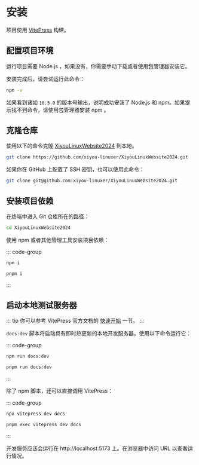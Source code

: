 # 安装

项目使用 [VitePress](https://github.com/vuejs/vitepress) 构建。

## 配置项目环境

运行项目需要 Node.js ，如果没有，你需要手动下载或者使用包管理器安装它。

安装完成后，请尝试运行此命令：

```sh
npm -v
```

如果看到诸如 `10.5.0` 的版本号输出，说明成功安装了 Node.js 和 npm。如果提示找不到命令，请使用包管理器安装 npm 。

## 克隆仓库

使用以下的命令克隆 [<i class="fa-brands fa-github"></i>XiyouLinuxWebsite2024](https://github.com/xiyou-linuxer/XiyouLinuxWebsite2024) 到本地。

```sh
git clone https://github.com/xiyou-linuxer/XiyouLinuxWebsite2024.git
```

如果你在 GitHub 上配置了 SSH 密钥，也可以使用此命令：

```sh
git clone git@github.com:xiyou-linuxer/XiyouLinuxWebsite2024.git
```

## 安装项目依赖

在终端中进入 Git 仓库所在的路径：

```sh 
cd XiyouLinuxWebsite2024
```

使用 npm 或者其他管理工具安装项目依赖：

::: code-group
```sh [npm]
npm i
```
```sh [pnpm]
pnpm i
```
:::

## 启动本地测试服务器

::: tip
你可以参考 VitePress 官方文档的 [快速开始](https://vitepress.dev/zh/guide/getting-started) 一节。
:::

`docs:dev` 脚本将启动具有即时热更新的本地开发服务器。使用以下命令运行它：

::: code-group
```sh [npm]
npm run docs:dev
```
```sh [pnpm]
pnpm run docs:dev
```
:::

除了 npm 脚本，还可以直接调用 VitePress：


::: code-group

```sh [npm]
npx vitepress dev docs
```

```sh [pnpm]
pnpm exec vitepress dev docs
```

:::

开发服务应该会运行在 http://localhost:5173 上。在浏览器中访问 URL 以查看运行情况。